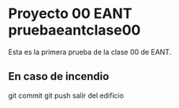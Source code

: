 # Proyecto 00 EANT pruebaeantclase00

Esta es la primera prueba de la clase 00 de EANT. 

## En caso de incendio
git commit
git push
salir del edificio